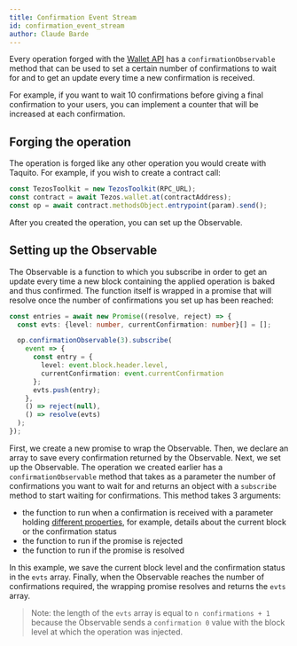 ```yaml
---
title: Confirmation Event Stream
id: confirmation_event_stream
author: Claude Barde
---
```


Every operation forged with the [Wallet API](https://taquito.mavryk.org/docs/wallet_API) has a `confirmationObservable` method that can be used to set a certain number of confirmations to wait for and to get an update every time a new confirmation is received. 

For example, if you want to wait 10 confirmations before giving a final confirmation to your users, you can implement a counter that will be increased at each confirmation.

## Forging the operation
The operation is forged like any other operation you would create with Taquito. For example, if you wish to create a contract call:
```typescript
const TezosToolkit = new TezosToolkit(RPC_URL);
const contract = await Tezos.wallet.at(contractAddress);
const op = await contract.methodsObject.entrypoint(param).send();
```

After you created the operation, you can set up the Observable.


## Setting up the Observable
The Observable is a function to which you subscribe in order to get an update every time a new block containing the applied operation is baked and thus confirmed. The function itself is wrapped in a promise that will resolve once the number of confirmations you set up has been reached:

```typescript
const entries = await new Promise((resolve, reject) => {
  const evts: {level: number, currentConfirmation: number}[] = [];

  op.confirmationObservable(3).subscribe(
    event => {
      const entry = {
        level: event.block.header.level,
        currentConfirmation: event.currentConfirmation
      };
      evts.push(entry);
    },
    () => reject(null),
    () => resolve(evts)
  );
});
```

First, we create a new promise to wrap the Observable.
Then, we declare an array to save every confirmation returned by the Observable.
Next, we set up the Observable. The operation we created earlier has a `confirmationObservable` method that takes as a parameter the number of confirmations you want to wait for and returns an object with a `subscribe` method to start waiting for confirmations. This method takes 3 arguments:
- the function to run when a confirmation is received with a parameter holding [different properties](https://taquito.mavryk.org/typedoc/classes/_taquito_taquito.walletoperation.html#confirmationobservable), for example, details about the current block or the confirmation status
- the function to run if the promise is rejected
- the function to run if the promise is resolved

In this example, we save the current block level and the confirmation status in the `evts` array.
Finally, when the Observable reaches the number of confirmations required, the wrapping promise resolves and returns the `evts` array.

> Note: the length of the `evts` array is equal to `n confirmations + 1` because the Observable sends a `confirmation 0` value with the block level at which the operation was injected.
